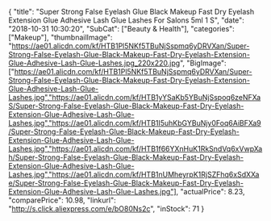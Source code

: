 {
	"title": "Super Strong False Eyelash Glue Black Makeup Fast Dry Eyelash Extension Glue Adhesive Lash Glue Lashes  For Salons 5ml  1 S",
	"date": "2018-10-31 10:30:20",
	"SubCat": ["Beauty & Health"],
	"categories": ["Makeup"],
	"thumbnailImage": "https://ae01.alicdn.com/kf/HTB1Pl5NKf5TBuNjSspmq6yDRVXan/Super-Strong-False-Eyelash-Glue-Black-Makeup-Fast-Dry-Eyelash-Extension-Glue-Adhesive-Lash-Glue-Lashes.jpg_220x220.jpg",
	"BigImage": ["https://ae01.alicdn.com/kf/HTB1Pl5NKf5TBuNjSspmq6yDRVXan/Super-Strong-False-Eyelash-Glue-Black-Makeup-Fast-Dry-Eyelash-Extension-Glue-Adhesive-Lash-Glue-Lashes.jpg","https://ae01.alicdn.com/kf/HTB1yYSaKb5YBuNjSspoq6zeNFXaS/Super-Strong-False-Eyelash-Glue-Black-Makeup-Fast-Dry-Eyelash-Extension-Glue-Adhesive-Lash-Glue-Lashes.jpg","https://ae01.alicdn.com/kf/HTB1I5uhKbGYBuNjy0Foq6AiBFXa9/Super-Strong-False-Eyelash-Glue-Black-Makeup-Fast-Dry-Eyelash-Extension-Glue-Adhesive-Lash-Glue-Lashes.jpg","https://ae01.alicdn.com/kf/HTB1f66YXnHuK1RkSndVq6xVwpXah/Super-Strong-False-Eyelash-Glue-Black-Makeup-Fast-Dry-Eyelash-Extension-Glue-Adhesive-Lash-Glue-Lashes.jpg","https://ae01.alicdn.com/kf/HTB1nUMheyrpK1RjSZFhq6xSdXXae/Super-Strong-False-Eyelash-Glue-Black-Makeup-Fast-Dry-Eyelash-Extension-Glue-Adhesive-Lash-Glue-Lashes.jpg"],
	"actualPrice": 8.23,
	"comparePrice": 10.98,
	"linkurl": "http://s.click.aliexpress.com/e/bO80Ns2c",
	"inStock": 71
}
